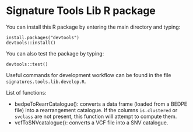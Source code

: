 # Signature Tools Lib R package

You can install this R package by entering the main directory and typing:

```
install.packages("devtools")
devtools::install()
```

You can also test the package by typing:

```
devtools::test()
```

Useful commands for development workflow can be found in the file ```signatures.tools.lib.develop.R```.


List of functions:

- bedpeToRearrCatalogue(): converts a data frame (loaded from a BEDPE file) into a rearrangement catalogue. If the columns ```is.clustered``` or ```svclass``` are not present, this function will attempt to compute them.
- vcfToSNVcatalogue(): converts a VCF file into a SNV catalogue.

